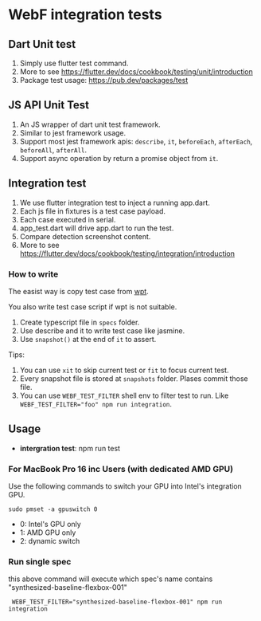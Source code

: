 # WebF integration tests

## Dart Unit test

1. Simply use flutter test command.
2. More to see https://flutter.dev/docs/cookbook/testing/unit/introduction
3. Package test usage: https://pub.dev/packages/test

## JS API Unit Test

1. An JS wrapper of dart unit test framework.
2. Similar to jest framework usage.
3. Support most jest framework apis: `describe`, `it`, `beforeEach`, `afterEach`, `beforeAll`, `afterAll`.
4. Support async operation by return a promise object from `it`.

## Integration test

1. We use flutter integration test to inject a running app.dart.
2. Each js file in fixtures is a test case payload.
3. Each case executed in serial.
4. app_test.dart will drive app.dart to run the test.
5. Compare detection screenshot content.
6. More to see https://flutter.dev/docs/cookbook/testing/integration/introduction

### How to write

The easist way is copy test case from [wpt](https://github.com/web-platform-tests/wpt).

You also write test case script if wpt is not suitable.

1. Create typescript file in `specs` folder.
2. Use describe and it to write test case like jasmine.
3. Use `snapshot()` at the end of `it` to assert.

Tips:

1. You can use `xit` to skip current test or `fit` to focus current test.
2. Every snapshot file is stored at `snapshots` folder. Plases commit those file.
3. You can use `WEBF_TEST_FILTER` shell env to filter test to run. Like `WEBF_TEST_FILTER="foo" npm run integration`.

## Usage

+ **intergration test**: npm run test

### For MacBook Pro 16 inc Users (with dedicated AMD GPU)

Use the following commands to switch your GPU into Intel's integration GPU.

```
sudo pmset -a gpuswitch 0
```

+ 0: Intel's GPU only
+ 1: AMD GPU only
+ 2: dynamic switch

### Run single spec

this above command will execute which spec's name contains "synthesized-baseline-flexbox-001"
```
 WEBF_TEST_FILTER="synthesized-baseline-flexbox-001" npm run integration
```
